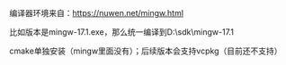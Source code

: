 编译器环境来自：https://nuwen.net/mingw.html



比如版本是mingw-17.1.exe，那么统一编译到D:\sdk\mingw-17.1



cmake单独安装（mingw里面没有）；后续版本会支持vcpkg（目前还不支持）



